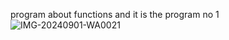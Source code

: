 program about functions and it is the program no 1
![IMG-20240901-WA0021](https://github.com/user-attachments/assets/b28598ae-5296-4dcc-8bf8-2a02d4bcf672)

